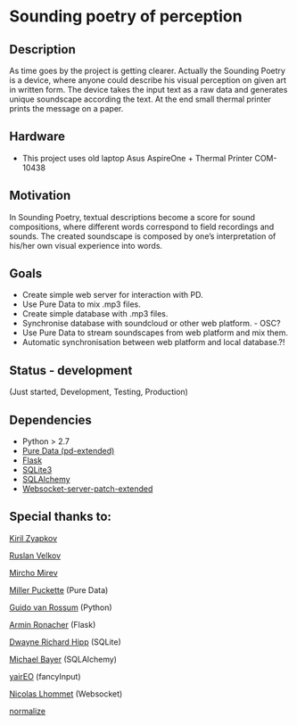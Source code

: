 Sounding poetry of perception
=============================

## Description

As time goes by the project is getting clearer. Actually the Sounding Poetry is
a device, where anyone could describe his visual perception on given art in
written form. The device takes the input text as a raw data and generates
unique soundscape according the text. At the end small thermal printer prints
the message on a paper.

## Hardware

* This project uses old laptop Asus AspireOne + Thermal Printer COM-10438

## Motivation

In Sounding Poetry, textual descriptions become a score for sound compositions,
where different words correspond to field recordings and sounds. The created
soundscape is composed by one’s interpretation of his/her own visual experience
into words.

## Goals

* Create simple web server for interaction with PD.
* Use Pure Data to mix .mp3 files.
* Create simple database with .mp3 files.
* Synchronise database with soundcloud or other web platform. - OSC?
* Use Pure Data to stream soundscapes from web platform and mix them.
* Automatic synchronisation between web platform and local database.?!

## Status - development

(Just started, Development, Testing, Production)

## Dependencies

* Python > 2.7
* [Pure Data (pd-extended)](http://puredata.info/downloads/pd-extended)
* [Flask](http://flask.pocoo.org)
* [SQLite3](http://www.sqlite.org)
* [SQLAlchemy](http://www.sqlalchemy.org)
* [Websocket-server-patch-extended](http://puredata.hurleur.com/sujet-10062-websocket-server-patch-extended-demo)

## Special thanks to:

[Kiril Zyapkov](https://github.com/kzyapkov)

[Ruslan Velkov](https://github.com/zubenelacribi)

[Mircho Mirev](https://dontknow.com)

[Miller Puckette](http://en.wikipedia.org/wiki/Miller_Puckette) (Pure Data)

[Guido van Rossum](http://en.wikipedia.org/wiki/Guido_van_Rossum) (Python)

[Armin Ronacher](https://twitter.com/mitsuhiko) (Flask)

[Dwayne Richard Hipp](http://en.wikipedia.org/wiki/D._Richard_Hipp) (SQLite)

[Michael Bayer](https://twitter.com/zzzeek) (SQLAlchemy)

[yairEO](https://github.com/yairEO/fancyInput) (fancyInput)

[Nicolas Lhommet](http://puredata.hurleur.com/profil-47995-nicolas-lhommet)
(Websocket)

[normalize](http://normalize.nongnu.org)
